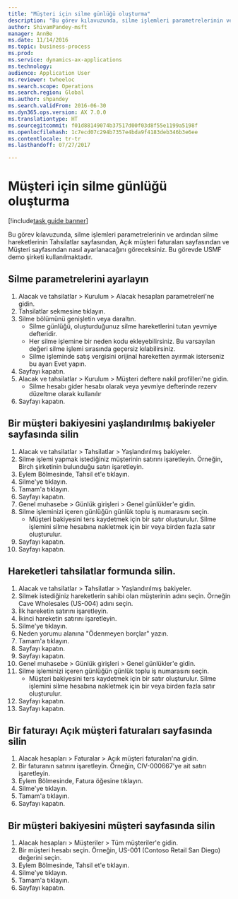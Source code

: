 ```yaml
--- 
title: "Müşteri için silme günlüğü oluşturma"
description: "Bu görev kılavuzunda, silme işlemleri parametrelerinin ve ardından silme hareketlerinin Tahsilatlar sayfasından, Açık müşteri faturaları sayfasından ve Müşteri sayfasından nasıl ayarlanacağını göreceksiniz."
author: ShivamPandey-msft
manager: AnnBe
ms.date: 11/14/2016
ms.topic: business-process
ms.prod: 
ms.service: dynamics-ax-applications
ms.technology: 
audience: Application User
ms.reviewer: twheeloc
ms.search.scope: Operations
ms.search.region: Global
ms.author: shpandey
ms.search.validFrom: 2016-06-30
ms.dyn365.ops.version: AX 7.0.0
ms.translationtype: HT
ms.sourcegitcommit: f01d88149074b37517d00f03d8f55e1199a5198f
ms.openlocfilehash: 1c7ecd07c294b7357e4bda9f4183deb346b3e6ee
ms.contentlocale: tr-tr
ms.lasthandoff: 07/27/2017

---
```

# <a name="create-a-write-off-journal-for-a-customer"></a>Müşteri için silme günlüğü oluşturma

[!include[task guide banner](../../includes/task-guide-banner.md)]

Bu görev kılavuzunda, silme işlemleri parametrelerinin ve ardından silme hareketlerinin Tahsilatlar sayfasından, Açık müşteri faturaları sayfasından ve Müşteri sayfasından nasıl ayarlanacağını göreceksiniz. Bu görevde USMF demo şirketi kullanılmaktadır.


## <a name="set-up-the-write-off-parameters"></a>Silme parametrelerini ayarlayın
1. Alacak ve tahsilatlar > Kurulum > Alacak hesapları parametreleri'ne gidin.
2. Tahsilatlar sekmesine tıklayın.
3. Silme bölümünü genişletin veya daraltın.
    * Silme günlüğü, oluşturduğunuz silme hareketlerini tutan yevmiye defteridir.  
    * Her silme işlemine bir neden kodu ekleyebilirsiniz. Bu varsayılan değeri silme işlemi sırasında geçersiz kılabilirsiniz.  
    * Silme işleminde satış vergisini orijinal hareketten ayırmak isterseniz bu ayarı Evet yapın.  
4. Sayfayı kapatın.
5. Alacak ve tahsilatlar > Kurulum > Müşteri deftere nakil profilleri'ne gidin.
    * Silme hesabı gider hesabı olarak veya yevmiye defterinde rezerv düzeltme olarak kullanılır   
6. Sayfayı kapatın.

## <a name="write-off-a-customer-balance-from-the-aged-balances-page"></a>Bir müşteri bakiyesini yaşlandırılmış bakiyeler sayfasında silin
1. Alacak ve tahsilatlar > Tahsilatlar > Yaşlandırılmış bakiyeler.
2. Silme işlemi yapmak istediğiniz müşterinin satırını işaretleyin. Örneğin, Birch şirketinin bulunduğu satırı işaretleyin.
3. Eylem Bölmesinde, Tahsil et'e tıklayın.
4. Silme'ye tıklayın.
5. Tamam'a tıklayın.
6. Sayfayı kapatın.
7. Genel muhasebe > Günlük girişleri > Genel günlükler'e gidin.
8. Silme işleminizi içeren günlüğün günlük toplu iş numarasını seçin.
    * Müşteri bakiyesini ters kaydetmek için bir satır oluşturulur. Silme işlemini silme hesabına nakletmek için bir veya birden fazla satır oluşturulur.  
9. Sayfayı kapatın.
10. Sayfayı kapatın.

## <a name="write-off-transactions-from-the-collections-form"></a>Hareketleri tahsilatlar formunda silin.
1. Alacak ve tahsilatlar > Tahsilatlar > Yaşlandırılmış bakiyeler.
2. Silmek istediğiniz hareketlerin sahibi olan müşterinin adını seçin. Örneğin Cave Wholesales (US-004) adını seçin.
3. İlk hareketin satırını işaretleyin.
4. İkinci hareketin satırını işaretleyin.
5. Silme'ye tıklayın.
6. Neden yorumu alanına "Ödenmeyen borçlar" yazın.
7. Tamam'a tıklayın.
8. Sayfayı kapatın.
9. Sayfayı kapatın.
10. Genel muhasebe > Günlük girişleri > Genel günlükler'e gidin.
11. Silme işleminizi içeren günlüğün günlük toplu iş numarasını seçin.
    * Müşteri bakiyesini ters kaydetmek için bir satır oluşturulur. Silme işlemini silme hesabına nakletmek için bir veya birden fazla satır oluşturulur.  
12. Sayfayı kapatın.
13. Sayfayı kapatın.

## <a name="write-off-an-invoice-from-the-open-customers-invoices-page"></a>Bir faturayı Açık müşteri faturaları sayfasında silin
1. Alacak hesapları > Faturalar > Açık müşteri faturaları'na gidin.
2. Bir faturanın satırını işaretleyin. Örneğin, CIV-000667'ye ait satırı işaretleyin.
3. Eylem Bölmesinde, Fatura öğesine tıklayın.
4. Silme'ye tıklayın.
5. Tamam'a tıklayın.
6. Sayfayı kapatın.

## <a name="write-off-a-customer-balance-from-the-customer-page"></a>Bir müşteri bakiyesini müşteri sayfasında silin
1. Alacak hesapları > Müşteriler > Tüm müşteriler'e gidin.
2. Bir müşteri hesabı seçin. Örneğin, US-001 (Contoso Retail San Diego) değerini seçin.
3. Eylem Bölmesinde, Tahsil et'e tıklayın.
4. Silme'ye tıklayın.
5. Tamam'a tıklayın.
6. Sayfayı kapatın.


